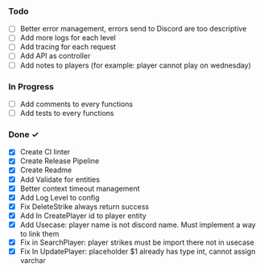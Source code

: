 ### Todo

- [ ] Better error management, errors send to Discord are too descriptive
- [ ] Add more logs for each level
- [ ] Add tracing for each request
- [ ] Add API as controller
- [ ] Add notes to players (for example: player cannot play on wednesday)

### In Progress

- [ ] Add comments to every functions
- [ ] Add tests to every functions

### Done ✓
- [X] Create CI linter
- [X] Create Release Pipeline
- [X] Create Readme
- [X] Add Validate for entities
- [X] Better context timeout management
- [X] Add Log Level to config
- [X] Fix DeleteStrike always return success
- [X] Add In CreatePlayer id to player entity
- [X] Add Usecase: player name is not discord name. Must implement a way to link them
- [X] Fix in SearchPlayer: player strikes must be import there not in usecase
- [X] Fix In UpdatePlayer: placeholder $1 already has type int, cannot assign varchar
